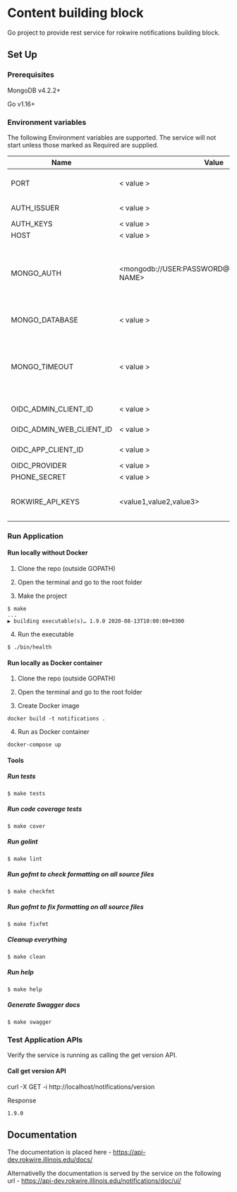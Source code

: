 # Content building block

Go project to provide rest service for rokwire notifications building block.

## Set Up

### Prerequisites

MongoDB v4.2.2+

Go v1.16+

### Environment variables
The following Environment variables are supported. The service will not start unless those marked as Required are supplied.

Name|Value|Required|Description
---|---|---|---
PORT | < value > | yes | The port number of the listening port
AUTH_ISSUER | < value > | yes | Auth issuer base uri
AUTH_KEYS | < value > | yes | Auth keys
HOST | < value > | yes | Host name
MONGO_AUTH | <mongodb://USER:PASSWORD@HOST:PORT/DATABASE NAME> | yes | MongoDB authentication string. The user must have read/write privileges.
MONGO_DATABASE | < value > | yes | MongoDB database name
MONGO_TIMEOUT | < value > | no | MongoDB timeout in milliseconds. Set default value(500 milliseconds) if omitted
OIDC_ADMIN_CLIENT_ID | < value > | yes | OIDC admin client id
OIDC_ADMIN_WEB_CLIENT_ID | < value > | yes | OIDC admin web client id
OIDC_APP_CLIENT_ID | < value > | yes | OIDC app client id
OIDC_PROVIDER | < value > | yes | OIDC provider
PHONE_SECRET | < value > | yes | Phone secret
ROKWIRE_API_KEYS | <value1,value2,value3> | yes | Comma separated list of rokwire api keys
### Run Application

#### Run locally without Docker

1. Clone the repo (outside GOPATH)

2. Open the terminal and go to the root folder
  
3. Make the project  
```
$ make
...
▶ building executable(s)… 1.9.0 2020-08-13T10:00:00+0300
```

4. Run the executable
```
$ ./bin/health
```

#### Run locally as Docker container

1. Clone the repo (outside GOPATH)

2. Open the terminal and go to the root folder
  
3. Create Docker image  
```
docker build -t notifications .
```
4. Run as Docker container
```
docker-compose up
```

#### Tools

##### Run tests
```
$ make tests
```

##### Run code coverage tests
```
$ make cover
```

##### Run golint
```
$ make lint
```

##### Run gofmt to check formatting on all source files
```
$ make checkfmt
```

##### Run gofmt to fix formatting on all source files
```
$ make fixfmt
```

##### Cleanup everything
```
$ make clean
```

##### Run help
```
$ make help
```

##### Generate Swagger docs
```
$ make swagger
```

### Test Application APIs

Verify the service is running as calling the get version API.

#### Call get version API

curl -X GET -i http://localhost/notifications/version

Response
```
1.9.0
```

## Documentation

The documentation is placed here - https://api-dev.rokwire.illinois.edu/docs/

Alternativelly the documentation is served by the service on the following url - https://api-dev.rokwire.illinois.edu/notifications/doc/ui/
